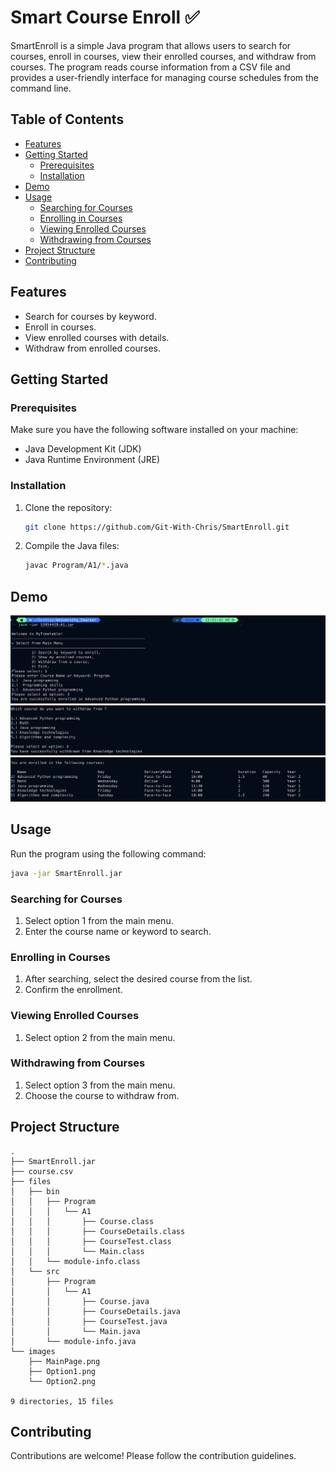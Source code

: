 # Smart Course Enroll ✅

SmartEnroll is a simple Java program that allows users to search for courses, enroll in courses, view their enrolled courses, and withdraw from courses. The program reads course information from a CSV file and provides a user-friendly interface for managing course schedules from the command line.

## Table of Contents

- [Features](#features)
- [Getting Started](#getting-started)
  - [Prerequisites](#prerequisites)
  - [Installation](#installation)
- [Demo](#demo)
- [Usage](#usage)
  - [Searching for Courses](#searching-for-courses)
  - [Enrolling in Courses](#enrolling-in-courses)
  - [Viewing Enrolled Courses](#viewing-enrolled-courses)
  - [Withdrawing from Courses](#withdrawing-from-courses)
- [Project Structure](#project-structure)
- [Contributing](#contributing)

## Features

- Search for courses by keyword.
- Enroll in courses.
- View enrolled courses with details.
- Withdraw from enrolled courses.

## Getting Started

### Prerequisites

Make sure you have the following software installed on your machine:

- Java Development Kit (JDK)
- Java Runtime Environment (JRE)

### Installation

1. Clone the repository:

   ```bash
   git clone https://github.com/Git-With-Chris/SmartEnroll.git
   ```
2. Compile the Java files:

   ```bash
   javac Program/A1/*.java
   ```
   
## Demo

![Main Page](images/MainPage.png)
![Option 1](images/Option1.png)
![Option 2](images/Option2.png)

## Usage

Run the program using the following command:

```bash
java -jar SmartEnroll.jar
```

### Searching for Courses
1. Select option 1 from the main menu.
2. Enter the course name or keyword to search.

### Enrolling in Courses
1. After searching, select the desired course from the list.
2. Confirm the enrollment.

### Viewing Enrolled Courses
1. Select option 2 from the main menu.

### Withdrawing from Courses
1. Select option 3 from the main menu.
2. Choose the course to withdraw from.

## Project Structure

```plaintext
.
├── SmartEnroll.jar
├── course.csv
├── files
│   ├── bin
│   │   ├── Program
│   │   │   └── A1
│   │   │       ├── Course.class
│   │   │       ├── CourseDetails.class
│   │   │       ├── CourseTest.class
│   │   │       └── Main.class
│   │   └── module-info.class
│   └── src
│       ├── Program
│       │   └── A1
│       │       ├── Course.java
│       │       ├── CourseDetails.java
│       │       ├── CourseTest.java
│       │       └── Main.java
│       └── module-info.java
└── images
    ├── MainPage.png
    ├── Option1.png
    └── Option2.png

9 directories, 15 files

```

## Contributing
Contributions are welcome! Please follow the contribution guidelines.
